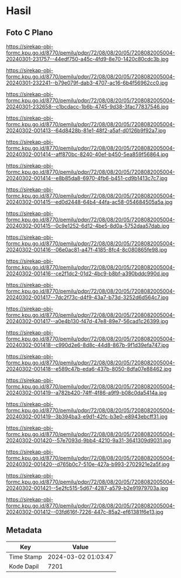 # Hasil

## Foto C Plano

https://sirekap-obj-formc.kpu.go.id/8770/pemilu/pdpr/72/08/08/20/05/7208082005004-20240301-231757--44edf750-a45c-4fd9-8e70-1420c80cdc3b.jpg

https://sirekap-obj-formc.kpu.go.id/8770/pemilu/pdpr/72/08/08/20/05/7208082005004-20240301-232241--b79e079f-dab3-4707-ac16-6b4f56962cc0.jpg

https://sirekap-obj-formc.kpu.go.id/8770/pemilu/pdpr/72/08/08/20/05/7208082005004-20240301-232658--c1bcdacc-1b6b-4745-9d38-3fac77837546.jpg

https://sirekap-obj-formc.kpu.go.id/8770/pemilu/pdpr/72/08/08/20/05/7208082005004-20240302-001413--64d8428b-81e1-48f2-a5af-d0126b9f92a7.jpg

https://sirekap-obj-formc.kpu.go.id/8770/pemilu/pdpr/72/08/08/20/05/7208082005004-20240302-001414--aff870bc-8240-40ef-b450-5ea859f56864.jpg

https://sirekap-obj-formc.kpu.go.id/8770/pemilu/pdpr/72/08/08/20/05/7208082005004-20240302-001414--e8b85da8-6970-4fb6-b451-cd9b1413c7c7.jpg

https://sirekap-obj-formc.kpu.go.id/8770/pemilu/pdpr/72/08/08/20/05/7208082005004-20240302-001415--ed0d2448-64b4-44fa-ac58-054684505a5a.jpg

https://sirekap-obj-formc.kpu.go.id/8770/pemilu/pdpr/72/08/08/20/05/7208082005004-20240302-001415--0c9e1252-6d12-4be5-8d0a-5752daa57dab.jpg

https://sirekap-obj-formc.kpu.go.id/8770/pemilu/pdpr/72/08/08/20/05/7208082005004-20240302-001416--06e0ac81-a47f-4185-8fc4-8c080865fe98.jpg

https://sirekap-obj-formc.kpu.go.id/8770/pemilu/pdpr/72/08/08/20/05/7208082005004-20240302-001416--ce2f1dc2-01d2-4bc9-b8bf-a390bddc990d.jpg

https://sirekap-obj-formc.kpu.go.id/8770/pemilu/pdpr/72/08/08/20/05/7208082005004-20240302-001417--7dc2f73c-d4f9-43a7-b73d-3252d6d564c7.jpg

https://sirekap-obj-formc.kpu.go.id/8770/pemilu/pdpr/72/08/08/20/05/7208082005004-20240302-001417--a0e4b130-f47d-47e8-89e7-56cad1c26399.jpg

https://sirekap-obj-formc.kpu.go.id/8770/pemilu/pdpr/72/08/08/20/05/7208082005004-20240302-001418--c990d2e6-8d8c-44d8-867b-9f1d39efa747.jpg

https://sirekap-obj-formc.kpu.go.id/8770/pemilu/pdpr/72/08/08/20/05/7208082005004-20240302-001418--e589c47b-eda6-437b-8050-8dfa07e88462.jpg

https://sirekap-obj-formc.kpu.go.id/8770/pemilu/pdpr/72/08/08/20/05/7208082005004-20240302-001419--a782b420-74ff-4f86-a9f9-b08c0da5414a.jpg

https://sirekap-obj-formc.kpu.go.id/8770/pemilu/pdpr/72/08/08/20/05/7208082005004-20240302-001419--3b394ba3-e9d1-42fc-b3e0-e8943ebcff31.jpg

https://sirekap-obj-formc.kpu.go.id/8770/pemilu/pdpr/72/08/08/20/05/7208082005004-20240302-001420--57e7093d-9bb4-4210-9a31-3641309d9031.jpg

https://sirekap-obj-formc.kpu.go.id/8770/pemilu/pdpr/72/08/08/20/05/7208082005004-20240302-001420--d765b0c7-510e-427a-b993-2702921e2a5f.jpg

https://sirekap-obj-formc.kpu.go.id/8770/pemilu/pdpr/72/08/08/20/05/7208082005004-20240302-001421--5e2fc515-5d67-4287-a579-b2e91979703a.jpg

https://sirekap-obj-formc.kpu.go.id/8770/pemilu/pdpr/72/08/08/20/05/7208082005004-20240302-001412--03fd616f-7226-447c-85a2-ef61381f6e13.jpg


## Metadata

| Key        | Value               |
| ---------- | ------------------- |
| Time Stamp | 2024-03-02 01:03:47 |
| Kode Dapil | 7201                |



